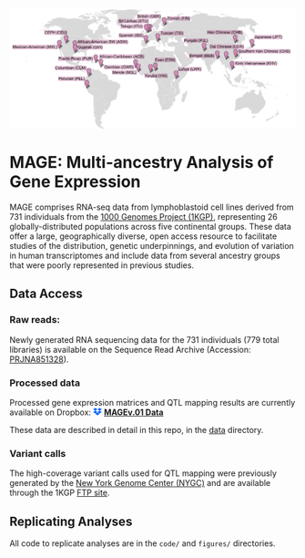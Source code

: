 ![MAGE sampled populations](/images/MAGE_population_map.png)

# MAGE: Multi-ancestry Analysis of Gene Expression

MAGE comprises RNA-seq data from lymphoblastoid cell lines derived from 731 individuals from the [1000 Genomes Project (1KGP)](https://doi.org/10.1038/nature15393), representing 26 globally-distributed populations across five continental groups. These data offer a large, geographically diverse, open access resource to facilitate studies of the distribution, genetic underpinnings, and evolution of variation in human transcriptomes and include data from several ancestry groups that were poorly represented in previous studies.

## Data Access

### Raw reads:
Newly generated RNA sequencing data for the 731 individuals (779 total libraries) is available on the Sequence Read Archive (Accession: [PRJNA851328]()).

### Processed data
Processed gene expression matrices and QTL mapping results are currently available on Dropbox: <img src="/images/dropbox.png" width="15" style="float: bottom;"> **[MAGEv.01 Data](https://www.dropbox.com/scl/fo/x37i95777zm0l0db1ngh0/h?rlkey=lpl5n6e82gh7tctr588m9vort&dl=0)**

These data are described in detail in this repo, in the [data](/data) directory.

### Variant calls

The high-coverage variant calls used for QTL mapping were previously generated by the [New York Genome Center (NYGC)](https://doi.org/10.1016/j.cell.2022.08.004) and are available through the 1KGP [FTP site](http://ftp.1000genomes.ebi.ac.uk/vol1/ftp/data_collections/1000G_2504_high_coverage/working/20201028_3202_phased/).

## Replicating Analyses

All code to replicate analyses are in the `code/` and  `figures/` directories.
